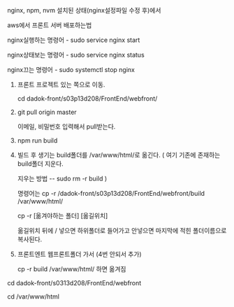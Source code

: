 nginx, npm, nvm 설치된 상태(nginx설정파일 수정 후)에서 

aws에서 프론트 서버 배포하는법



nginx실행하는 명령어 -  sudo service nginx start

nginx상태보는 명령어 -	sudo service nginx status

nginx끄는 명령어	-	sudo systemctl stop nginx



1. 프론트 프로젝트 있는 쪽으로 이동.

   cd dadok-front/s03p13d208/FrontEnd/webfront/

   

2. git pull origin master

   이메일, 비밀번호 입력해서 pull받는다.

   

3. npm run build

   

4. 빌드 후 생기는 build폴더를  /var/www/html/로 옮긴다. ( 여기 기존에 존재하는 build폴더 지운다.

   지우는 방법 --  sudo rm -r build )

   명령어는 cp -r /dadok-front/s03p13d208/FrontEnd/webfront/build /var/www/html/

   cp -r [옮겨야하는 폴더] [옮길위치]

   옮길위치 뒤에 / 넣으면 하위폴더로 들어가고 안넣으면 마지막에 적힌 폴더이름으로 복사된다.

5. 프론트엔트 웹프론트폴더 가서 (4번 안되서 추가)

   cp -r build /var/www/html/ 하면 옮겨짐



cd dadok-front/s0313d208/FrontEnd/webfront

cd /var/www/html

